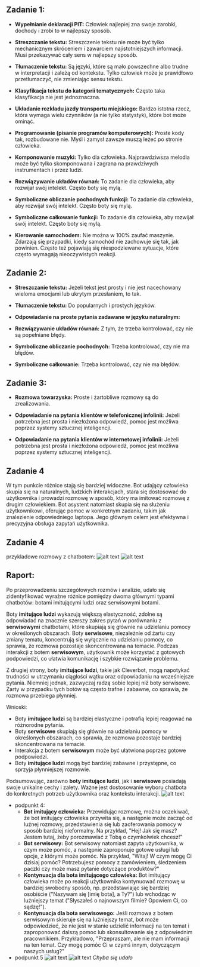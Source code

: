 ## Zadanie 1:

- **Wypełnianie deklaracji PIT:** Człowiek najlepiej zna swoje zarobki, dochody i zrobi to w najlepszy sposób.

- **Streszczanie tekstu:** Streszczenie tekstu nie może być tylko mechanicznym skróceniem i zawarciem najistotniejszych informacji. Musi przekazywać cały sens w najlepszy sposób.

- **Tłumaczenie tekstu:** Są języki, które są mało powszechne albo trudne w interpretacji i zależą od kontekstu. Tylko człowiek może je prawidłowo przetłumaczyć, nie zmieniając sensu tekstu.

- **Klasyfikacja tekstu do kategorii tematycznych:** Często taka klasyfikacja nie jest jednoznaczna.

- **Układanie rozkładu jazdy transportu miejskiego:** Bardzo istotna rzecz, która wymaga wielu czynników (a nie tylko statystyk), które bot może ominąć.

- **Programowanie (pisanie programów komputerowych):** Proste kody tak, rozbudowane nie. Myśl i zamysł zawsze muszą leżeć po stronie człowieka.

- **Komponowanie muzyki:** Tylko dla człowieka. Najprawdziwsza melodia może być tylko skomponowana i zagrana na prawdziwych instrumentach i przez ludzi.

- **Rozwiązywanie układów równań:** To zadanie dla człowieka, aby rozwijał swój intelekt. Często boty się mylą.

- **Symboliczne obliczanie pochodnych funkcji:** To zadanie dla człowieka, aby rozwijał swój intelekt. Często boty się mylą.

- **Symboliczne całkowanie funkcji:** To zadanie dla człowieka, aby rozwijał swój intelekt. Często boty się mylą.

- **Kierowanie samochodem:** Nie można w 100% zaufać maszynie. Zdarzają się przypadki, kiedy samochód nie zachowuje się tak, jak powinien. Często też pojawiają się niespodziewane sytuacje, które często wymagają nieoczywistych reakcji.

## Zadanie 2:

- **Streszczanie tekstu:** Jeżeli tekst jest prosty i nie jest nacechowany wieloma emocjami lub ukrytym przesłaniem, to tak.

- **Tłumaczenie tekstu:** Do popularnych i prostych języków.

- **Odpowiadanie na proste pytania zadawane w języku naturalnym:**

- **Rozwiązywanie układów równań:** Z tym, że trzeba kontrolować, czy nie są popełniane błędy.

- **Symboliczne obliczanie pochodnych:** Trzeba kontrolować, czy nie ma błędów.

- **Symboliczne całkowanie:** Trzeba kontrolować, czy nie ma błędów.

## Zadanie 3:

- **Rozmowa towarzyska:** Proste i żartobliwe rozmowy są do zrealizowania.

- **Odpowiadanie na pytania klientów w telefonicznej infolinii:** Jeżeli potrzebna jest prosta i niezłożona odpowiedź, pomoc jest możliwa poprzez systemy sztucznej inteligencji.

- **Odpowiadanie na pytania klientów w internetowej infolinii:** Jeżeli potrzebna jest prosta i niezłożona odpowiedź, pomoc jest możliwa poprzez systemy sztucznej inteligencji.

## Zadanie 4

W tym punkcie różnice stają się bardziej widoczne. Bot udający człowieka skupia się na naturalnych, ludzkich interakcjach, stara się dostosować do użytkownika i prowadzi rozmowę w sposób, który ma imitować rozmowę z drugim człowiekiem. Bot asystent natomiast skupia się na służeniu użytkownikowi, oferując pomoc w konkretnym zadaniu, takim jak znalezienie odpowiedniego laptopa. Jego głównym celem jest efektywna i precyzyjna obsługa zapytań użytkownika.
## Zadanie 4
przykladowe rozmowy z chatbotem:
![alt text](image.png)
![alt text](image-1.png)
## Raport:

Po przeprowadzeniu szczegółowych rozmów i analizie, udało się zidentyfikować wyraźne różnice pomiędzy dwoma głównymi typami chatbotów: botami imitującymi ludzi oraz serwisowymi botami.

Boty **imitujące ludzi** wykazują większą elastyczność, zdolne są odpowiadać na znacznie szerszy zakres pytań w porównaniu z **serwisowymi** chatbotami, które skupiają się głównie na udzielaniu pomocy w określonych obszarach. Boty **serwisowe**, niezależnie od żartu czy zmiany tematu, koncentrują się wyłącznie na udzielaniu pomocy, co sprawia, że rozmowa pozostaje skoncentrowana na temacie. Podczas interakcji z botem **serwisowym**, użytkownik może korzystać z gotowych podpowiedzi, co ułatwia komunikację i szybkie rozwiązanie problemu.

Z drugiej strony, boty **imitujące ludzi**, takie jak Cleverbot, mogą napotykać trudności w utrzymaniu ciągłości wątku oraz odpowiadaniu na wcześniejsze pytania. Niemniej jednak, zazwyczaj radzą sobie lepiej niż boty serwisowe. Żarty w przypadku tych botów są często trafne i zabawne, co sprawia, że rozmowa przebiega płynniej.

Wnioski:

- Boty **imitujące ludzi** są bardziej elastyczne i potrafią lepiej reagować na różnorodne pytania.
- Boty **serwisowe** skupiają się głównie na udzielaniu pomocy w określonych obszarach, co sprawia, że rozmowa pozostaje bardziej skoncentrowana na temacie.
- Interakcja z botem **serwisowym** może być ułatwiona poprzez gotowe podpowiedzi.
- Boty **imitujące ludzi** mogą być bardziej zabawne i przystępne, co sprzyja płynniejszej rozmowie.

Podsumowując, zarówno **boty imitujące ludzi**, jak i **serwisowe** posiadają swoje unikalne cechy i zalety. Ważne jest dostosowanie wyboru chatbota do konkretnych potrzeb użytkownika oraz kontekstu interakcji.
![alt text](image-2.png)
- podpunkt 4:
  - **Bot imitujący człowieka:** Przewidując rozmowę, można oczekiwać, że bot imitujący człowieka przywita się, a następnie może zacząć od luźnej rozmowy, przedstawienia się lub zaoferowania pomocy w sposób bardziej nieformalny. Na przykład, "Hej! Jak się masz? Jestem tutaj, żeby porozmawiać z Tobą o czymkolwiek chcesz!"
  - **Bot serwisowy:** Bot serwisowy natomiast zapyta użytkownika, w czym może pomóc, a następnie zaproponuje gotowe usługi lub opcje, z którymi może pomóc. Na przykład, "Witaj! W czym mogę Ci dzisiaj pomóc? Potrzebujesz pomocy z zamówieniem, śledzeniem paczki czy może masz pytanie dotyczące produktów?"
  - **Kontynuacja dla bota imitującego człowieka:** Bot imitujący człowieka może po reakcji użytkownika kontynuować rozmowę w bardziej swobodny sposób, np. przedstawiając się bardziej osobiście ("Nazywam się [imię bota], a Ty?") lub wchodząc w luźniejszy temat ("Słyszałeś o najnowszym filmie? Opowiem Ci, co sądzę!").
  - **Kontynuacja dla bota serwisowego:** Jeśli rozmowa z botem serwisowym skieruje się na luźniejszy temat, bot może odpowiedzieć, że nie jest w stanie udzielić informacji na ten temat i zaproponować dalszą pomoc lub skonsultowanie się z odpowiednim pracownikiem. Przykładowo, "Przepraszam, ale nie mam informacji na ten temat. Czy mogę pomóc Ci w czymś innym, dotyczącym naszych usług?"
- podpunkt 5
![alt text](image-3.png)
![alt text](image-4.png)
*Chyba się udało*